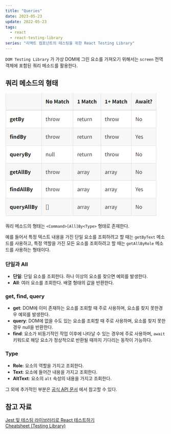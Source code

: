 ```yaml
---
title: "Queries"
date: 2023-05-23
update: 2022-05-23
tags:
  - react
  - react-testing-library
series: "리액트 컴포넌트의 테스팅을 위한 React Testing Library"
---
```


`DOM Testing Library` 가 가상 DOM에 그린 요소를 가져오기 위해서는 `screen` 전역 객체에 포함된 쿼리 메소드를 활용한다.

## 쿼리 메소드의 형태
![](./queries.png)

쿼리 메소드의 형태는 `<Command>[All]By<Type>` 형태로 존재한다.  

예를 들어서 특정 텍스트 내용을 가진 단일 요소를 조회하려고 할 때는 `getByText` 메소드를 사용하고, 특정 역할을 가진 모든 요소를 조회하려고 할 때는 `getAllByRole` 메소드를 사용하는 형태이다.  

### 단일과 All  
- **단일**: 단일 요소를 조회한다. 하나 이상의 요소를 찾으면 예외를 발생한다.  
- **All**: 여러 요소를 조회한다. 배열 형태의 값을 반환한다.

### get, find, query
- **get**: DOM에 이미 존재하는 요소를 조회할 때 주로 사용하며, 요소를 찾지 못한경우 예외를 발생한다.  
- **query**: DOM에 없을 수도 있는 요소를 조회할 때 주로 사용하며, 요소를 찾지 못한 경우 null을 반환한다.  
- **find**: 요소가 비동기적인 작업 이후에 나타날 수 있는 경우에 주로 사용하며, `await` 키워드로 해당 요소가 정상적으로 반환될 때까지 기다리는 동작이 가능하다.

### Type
- **Role**: 요소의 역할을 가지고 조회한다.  
- **Text**: 요소에 들어간 내용을 가지고 조회한다.  
- **AltText**: 요소의 `alt` 속성의 내용을 가지고 조회한다.  

그 외에 추가적인 부분은 [공식 API 문서](https://testing-library.com/docs/react-testing-library/cheatsheet) 에서 참고할 수 있다.

## 참고 자료
[Jest 및 테스팅 라이브러리로 React 테스트하기](https://www.udemy.com/course/jest-testing-library)  
[Cheatsheet (Testing Library)](https://testing-library.com/docs/react-testing-library/cheatsheet)  